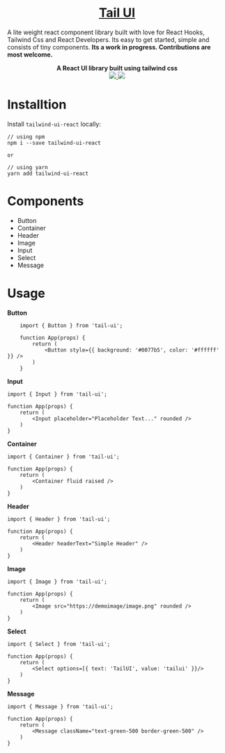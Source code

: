 <div align="center">
    <a href="http://react-simple-boilerplate.surge.sh/">
        <h1>Tail UI</h1>
    </a>
</div>
<p>A lite weight react component library built with love for React Hooks, Tailwind Css and React Developers. Its easy to get started, simple and consists of tiny components. <strong>Its a work in progress. Contributions are most welcome.</strong></p>
<div align="center">
    <strong>A React UI library built using tailwind css</strong>
    <br />
    <div>
        <!-- Mit License -->
        <a href="https://github.com/udaypydi/tail-ui/blob/master/LICENSE">
            <img src="https://img.shields.io/github/license/udaypydi/tail-ui">
        </a>
        <!-- Pr's -->
        <a href="https://github.com/udaypydi/tail-ui/blob/master/CONTRIBUTING.md"> 
        <img src="https://img.shields.io/badge/PRs-welcome-blueviolet.svg">
        </a>
    </div>
</div>

<div align="left">
    <h1>Installtion</h1>
    <p>Install <code>tailwind-ui-react</code> locally:</p>

    // using npm
    npm i --save tailwind-ui-react
    
    or

    // using yarn
    yarn add tailwind-ui-react
    
</div>
<div align="left">
    <h1>Components</h1>
    <ul>
        <li>Button</li>
        <li>Container</li>
        <li>Header</li>
        <li>Image</li>
        <li>Input</li>
        <li>Select</li>
        <li>Message</li>
    </ul>
</div>

<div align="left">
    <h1>Usage</h1>
        <strong>Button</strong>
        <br />

        import { Button } from 'tail-ui';

        function App(props) {
            return (
                <Button style={{ background: '#0077b5', color: '#ffffff' }} />
            )
        }


<strong>Input</strong>
    <br />

    import { Input } from 'tail-ui';

    function App(props) {
        return (
            <Input placeholder="Placeholder Text..." rounded />
        )
    }

<strong>Container</strong>
    <br />

    import { Container } from 'tail-ui';

    function App(props) {
        return (
            <Container fluid raised />
        )
    }

<strong>Header</strong>
    <br />

    import { Header } from 'tail-ui';

    function App(props) {
        return (
            <Header headerText="Simple Header" />
        )
    }

<strong>Image</strong>
    <br />

    import { Image } from 'tail-ui';

    function App(props) {
        return (
            <Image src="https://demoimage/image.png" rounded />
        )
    }

<strong>Select</strong>
    <br />

    import { Select } from 'tail-ui';

    function App(props) {
        return (
            <Select options=[{ text: 'TailUI', value: 'tailui' }}/>
        )
    }
</div>

<strong>Message</strong>
    <br />

    import { Message } from 'tail-ui';

    function App(props) {
        return (
            <Message className="text-green-500 border-green-500" />
        )
    }
</div>
